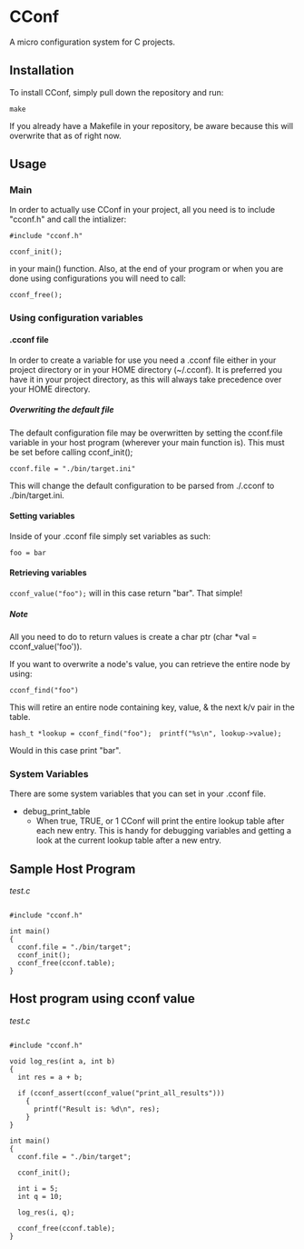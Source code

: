 # CConf
A micro configuration system for C projects.

## Installation
To install CConf, simply pull down the repository and run: 

`make`

If you already have a Makefile  in your repository, be aware because this will overwrite that as of right now.

## Usage
### Main
In order to actually use CConf in your project, all you need is to include "cconf.h" and call the intializer:

`#include "cconf.h"`

`cconf_init();`

in your main() function. Also, at the end of your program or when you are done using configurations you will need to call:
	
`cconf_free();`

### Using configuration variables
#### .cconf file
In order to create a variable for use you need a .cconf file either in your project directory or in your HOME directory (~/.cconf). It is preferred you have it in your project directory, as this will always take precedence over your HOME directory.

##### Overwriting the default file
The default configuration file may be overwritten by setting the cconf.file variable in your host program (wherever your main function is). This must be set before calling cconf_init();

`cconf.file = "./bin/target.ini"`

This will change the default configuration to be parsed from ./.cconf to ./bin/target.ini.

#### Setting variables
Inside of your .cconf file simply set variables as such:

`foo = bar`

#### Retrieving variables
`cconf_value("foo");` will in this case return "bar". That simple!
##### Note
All you need to do to return values is create a char ptr (char *val = cconf_value('foo')).

If you want to overwrite a node's value, you can retrieve the entire node by using:

`cconf_find("foo")`

This will retire an entire node containing key, value, & the next k/v pair in the table.

`hash_t *lookup = cconf_find("foo");  printf("%s\n", lookup->value);`

Would in this case print "bar".

### System Variables
There are some system variables that you can set in your .cconf file.

- debug_print_table	
  - When true, TRUE, or 1 CConf will print the entire lookup table after each new entry. This is handy for debugging variables and getting a look at the current lookup table after a new entry.
  
## Sample Host Program
*test.c*
```

#include "cconf.h"

int main()
{
  cconf.file = "./bin/target";
  cconf_init();
  cconf_free(cconf.table);
}

```

## Host program using cconf value
*test.c*
```

#include "cconf.h"

void log_res(int a, int b)
{
  int res = a + b;

  if (cconf_assert(cconf_value("print_all_results")))
    {
      printf("Result is: %d\n", res);
    }
}

int main()
{
  cconf.file = "./bin/target";

  cconf_init();

  int i = 5;
  int q = 10;

  log_res(i, q);

  cconf_free(cconf.table);
}

```
